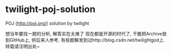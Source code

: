 # twilight-poj-solution
POJ (http://poj.org/) solution by twilight

想当年要找一题的分析, 解答实在太难了
现在都是开源的时代了, 干脆把Archive放到GitHub上, 供后来人参考.
有些题解发到过http://blog.csdn.net/twilightgod上.
转载请注明出处~
